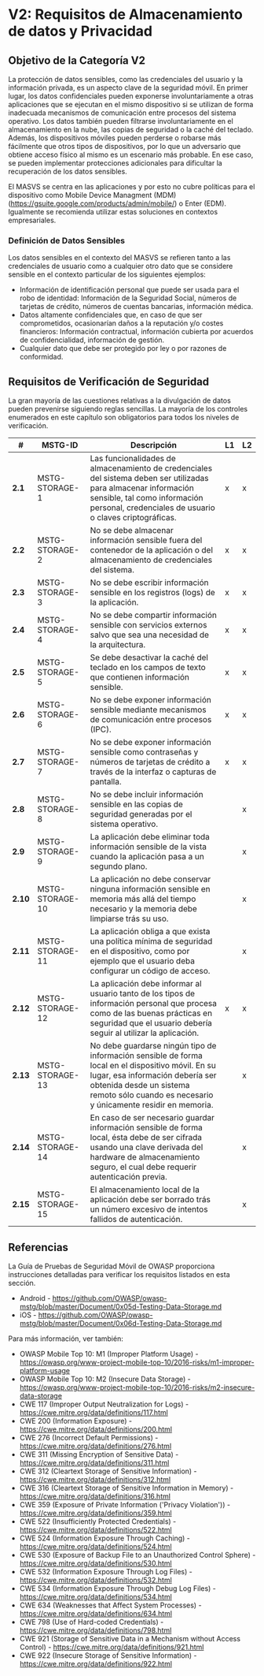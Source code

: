 # V2: Requisitos de Almacenamiento de datos y Privacidad

## Objetivo de la Categoría V2

La protección de datos sensibles, como las credenciales del usuario y la información privada, es un aspecto clave de la seguridad móvil. En primer lugar, los datos confidenciales pueden exponerse involuntariamente a otras aplicaciones que se ejecutan en el mismo dispositivo si se utilizan de forma inadecuada mecanismos de comunicación entre procesos del sistema operativo. Los datos también pueden filtrarse involuntariamente en el almacenamiento en la nube, las copias de seguridad o la caché del teclado. Además, los dispositivos móviles pueden perderse o robarse más fácilmente que otros tipos de dispositivos, por lo que un adversario que obtiene acceso físico al mismo es un escenario más probable. En ese caso, se pueden implementar protecciones adicionales para dificultar la recuperación de los datos sensibles.

El MASVS se centra en las aplicaciones y por esto no cubre políticas para el dispositivo como Mobile Device Managment (MDM) (<https://gsuite.google.com/products/admin/mobile/>) o Enter (EDM). Igualmente se recomienda utilizar estas soluciones en contextos empresariales.

### Definición de Datos Sensibles

Los datos sensibles en el contexto del MASVS se refieren tanto a las credenciales de usuario como a cualquier otro dato que se considere sensible en el contexto particular de los siguientes ejemplos:

- Información de identificación personal que puede ser usada para el robo de identidad: Información de la Seguridad Social, números de tarjetas de crédito, números de cuentas bancarias, información médica.
- Datos altamente confidenciales que, en caso de que ser comprometidos, ocasionarían daños a la reputación y/o costes financieros: Información contractual, información cubierta por acuerdos de confidencialidad, información de gestión.
- Cualquier dato que debe ser protegido por ley o por razones de conformidad.

## Requisitos de Verificación de Seguridad

La gran mayoría de las cuestiones relativas a la divulgación de datos pueden prevenirse siguiendo reglas sencillas. La mayoría de los controles enumerados en este capítulo son obligatorios para todos los niveles de verificación.

| # | MSTG-ID | Descripción | L1 | L2 |
| -- | ---------- | ---------------------- | - | - |
| **2.1** | MSTG-STORAGE-1 | Las funcionalidades de almacenamiento de credenciales del sistema deben ser utilizadas para almacenar información sensible, tal como información personal, credenciales de usuario o claves criptográficas. | x | x |
| **2.2** | MSTG-STORAGE-2 | No se debe almacenar información sensible fuera del contenedor de la aplicación o del almacenamiento de credenciales del sistema. | x | x |
| **2.3** | MSTG-STORAGE-3 | No se debe escribir información sensible en los registros (logs) de la aplicación. | x | x |
| **2.4** | MSTG-STORAGE-4 | No se debe compartir información sensible con servicios externos salvo que sea una necesidad de la arquitectura. | x | x |
| **2.5** | MSTG-STORAGE-5 | Se debe desactivar la caché del teclado en los campos de texto que contienen información sensible. | x | x |
| **2.6** | MSTG-STORAGE-6 | No se debe exponer información sensible mediante mecanismos de comunicación entre procesos (IPC). | x | x |
| **2.7** | MSTG-STORAGE-7 | No se debe exponer información sensible como contraseñas y números de tarjetas de crédito a través de la interfaz o capturas de pantalla. | x | x |
| **2.8** | MSTG-STORAGE-8 | No se debe incluir información sensible en las copias de seguridad generadas por el sistema operativo. |   | x |
| **2.9** | MSTG-STORAGE-9 | La aplicación debe eliminar toda información sensible de la vista cuando la aplicación pasa a un segundo plano. |  | x |
| **2.10** | MSTG-STORAGE-10 | La aplicación no debe conservar ninguna información sensible en memoria más allá del tiempo necesario y la memoria debe limpiarse trás su uso. |  | x |
| **2.11** | MSTG-STORAGE-11 | La aplicación obliga a que exista una política mínima de seguridad en el dispositivo, como por ejemplo que el usuario deba configurar un código de acceso. |  | x |
| **2.12** | MSTG-STORAGE-12 | La aplicación debe informar al usuario tanto de los tipos de información personal que procesa como de las buenas prácticas en seguridad que el usuario debería seguir al utilizar la aplicación. | x | x |
| **2.13** | MSTG-STORAGE-13 | No debe guardarse ningún tipo de información sensible de forma local en el dispositivo móvil. En su lugar, esa información debería ser obtenida desde un sistema remoto sólo cuando es necesario y únicamente residir en memoria. |  | x |
| **2.14** | MSTG-STORAGE-14 | En caso de ser necesario guardar información sensible de forma local, ésta debe de ser cifrada usando una clave derivada del hardware de almacenamiento seguro, el cual debe requerir autenticación previa. |  | x |
| **2.15** | MSTG-STORAGE-15 | El almacenamiento local de la aplicación debe ser borrado trás un número excesivo de intentos fallidos de autenticación. |  | x |

## Referencias

La Guía de Pruebas de Seguridad Móvil de OWASP proporciona instrucciones detalladas para verificar los requisitos listados en esta sección.

- Android - <https://github.com/OWASP/owasp-mstg/blob/master/Document/0x05d-Testing-Data-Storage.md>
- iOS - <https://github.com/OWASP/owasp-mstg/blob/master/Document/0x06d-Testing-Data-Storage.md>

Para más información, ver también:

- OWASP Mobile Top 10: M1 (Improper Platform Usage) - <https://owasp.org/www-project-mobile-top-10/2016-risks/m1-improper-platform-usage>
- OWASP Mobile Top 10: M2 (Insecure Data Storage) - <https://owasp.org/www-project-mobile-top-10/2016-risks/m2-insecure-data-storage>
- CWE 117 (Improper Output Neutralization for Logs) - <https://cwe.mitre.org/data/definitions/117.html>
- CWE 200 (Information Exposure) - <https://cwe.mitre.org/data/definitions/200.html>
- CWE 276 (Incorrect Default Permissions) - <https://cwe.mitre.org/data/definitions/276.html>
- CWE 311 (Missing Encryption of Sensitive Data) - <https://cwe.mitre.org/data/definitions/311.html>
- CWE 312 (Cleartext Storage of Sensitive Information) - <https://cwe.mitre.org/data/definitions/312.html>
- CWE 316 (Cleartext Storage of Sensitive Information in Memory) - <https://cwe.mitre.org/data/definitions/316.html>
- CWE 359 (Exposure of Private Information ('Privacy Violation')) - <https://cwe.mitre.org/data/definitions/359.html>
- CWE 522 (Insufficiently Protected Credentials) - <https://cwe.mitre.org/data/definitions/522.html>
- CWE 524 (Information Exposure Through Caching) - <https://cwe.mitre.org/data/definitions/524.html>
- CWE 530 (Exposure of Backup File to an Unauthorized Control Sphere) - <https://cwe.mitre.org/data/definitions/530.html>
- CWE 532 (Information Exposure Through Log Files) - <https://cwe.mitre.org/data/definitions/532.html>
- CWE 534 (Information Exposure Through Debug Log Files) - <https://cwe.mitre.org/data/definitions/534.html>
- CWE 634 (Weaknesses that Affect System Processes) - <https://cwe.mitre.org/data/definitions/634.html>
- CWE 798 (Use of Hard-coded Credentials) - <https://cwe.mitre.org/data/definitions/798.html>
- CWE 921 (Storage of Sensitive Data in a Mechanism without Access Control) - <https://cwe.mitre.org/data/definitions/921.html>
- CWE 922 (Insecure Storage of Sensitive Information) - <https://cwe.mitre.org/data/definitions/922.html>
